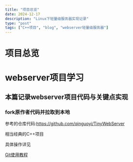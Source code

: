 ```yaml
---
title: "项目总览"
date: 2024-12-17
description: "Linux下轻量级服务器实现记录"
type: "post"
tags: ["C++项目", "blog", "webserver轻量级服务器"]
---
```


# 项目总览
# webserver项目学习

## 本篇记录webserver项目代码与关键点实现

### fork原作者代码并拉取到本地

参考的仓库代码:https://github.com/qinguoyi/TinyWebServer

相当经典的C++项目

具体操作详见  

[Git使用教程](../Git相关/Git使用教程%2094eadd4043184fb18d4314cb6703e492.md)
